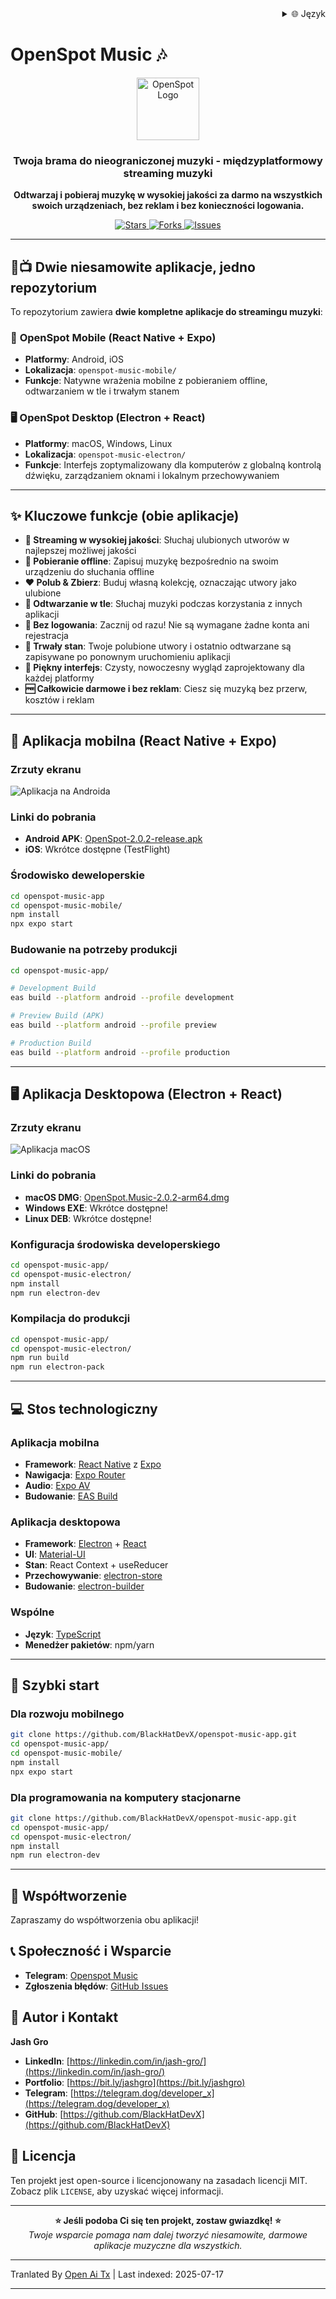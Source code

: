 <div align="right">
  <details>
    <summary >🌐 Język</summary>
    <div>
      <div align="center">
        <a href="https://openaitx.github.io/view.html?user=BlackHatDevX&project=openspot-music-app&lang=en">English</a>
        | <a href="https://openaitx.github.io/view.html?user=BlackHatDevX&project=openspot-music-app&lang=zh-CN">简体中文</a>
        | <a href="https://openaitx.github.io/view.html?user=BlackHatDevX&project=openspot-music-app&lang=zh-TW">繁體中文</a>
        | <a href="https://openaitx.github.io/view.html?user=BlackHatDevX&project=openspot-music-app&lang=ja">日本語</a>
        | <a href="https://openaitx.github.io/view.html?user=BlackHatDevX&project=openspot-music-app&lang=ko">한국어</a>
        | <a href="https://openaitx.github.io/view.html?user=BlackHatDevX&project=openspot-music-app&lang=hi">हिन्दी</a>
        | <a href="https://openaitx.github.io/view.html?user=BlackHatDevX&project=openspot-music-app&lang=th">ไทย</a>
        | <a href="https://openaitx.github.io/view.html?user=BlackHatDevX&project=openspot-music-app&lang=fr">Français</a>
        | <a href="https://openaitx.github.io/view.html?user=BlackHatDevX&project=openspot-music-app&lang=de">Deutsch</a>
        | <a href="https://openaitx.github.io/view.html?user=BlackHatDevX&project=openspot-music-app&lang=es">Español</a>
        | <a href="https://openaitx.github.io/view.html?user=BlackHatDevX&project=openspot-music-app&lang=it">Itapano</a>
        | <a href="https://openaitx.github.io/view.html?user=BlackHatDevX&project=openspot-music-app&lang=ru">Русский</a>
        | <a href="https://openaitx.github.io/view.html?user=BlackHatDevX&project=openspot-music-app&lang=pt">Português</a>
        | <a href="https://openaitx.github.io/view.html?user=BlackHatDevX&project=openspot-music-app&lang=nl">Nederlands</a>
        | <a href="https://openaitx.github.io/view.html?user=BlackHatDevX&project=openspot-music-app&lang=pl">Polski</a>
        | <a href="https://openaitx.github.io/view.html?user=BlackHatDevX&project=openspot-music-app&lang=ar">العربية</a>
        | <a href="https://openaitx.github.io/view.html?user=BlackHatDevX&project=openspot-music-app&lang=fa">فارسی</a>
        | <a href="https://openaitx.github.io/view.html?user=BlackHatDevX&project=openspot-music-app&lang=tr">Türkçe</a>
        | <a href="https://openaitx.github.io/view.html?user=BlackHatDevX&project=openspot-music-app&lang=vi">Tiếng Việt</a>
        | <a href="https://openaitx.github.io/view.html?user=BlackHatDevX&project=openspot-music-app&lang=id">Bahasa Indonesia</a>
      </div>
    </div>
  </details>
</div>

# OpenSpot Music 🎶

<p align="center">
 <img width="100" alt="OpenSpot Logo" src="https://github.com/user-attachments/assets/9f56500d-d950-48c6-a362-bcbc74be88cb" />
</p>

<h3 align="center">Twoja brama do nieograniczonej muzyki - międzyplatformowy streaming muzyki</h3>

<p align="center">
  <strong>Odtwarzaj i pobieraj muzykę w wysokiej jakości za darmo na wszystkich swoich urządzeniach, bez reklam i bez konieczności logowania.</strong>
</p>

<p align="center">
  <a href="https://github.com/BlackHatDevX/openspot-music-app/stargazers">
    <img src="https://img.shields.io/github/stars/BlackHatDevX/openspot-music-app?style=for-the-badge&color=ffd700" alt="Stars">
  </a>
  <a href="https://github.com/BlackHatDevX/openspot-music-app/network/members">
    <img src="https://img.shields.io/github/forks/BlackHatDevX/openspot-music-app?style=for-the-badge&color=84b4a3" alt="Forks">
  </a>
  <a href="https://github.com/BlackHatDevX/openspot-music-app/issues">
    <img src="https://img.shields.io/github/issues/BlackHatDevX/openspot-music-app?style=for-the-badge&color=f38ba8" alt="Issues">
  </a>
</p>

---

## 📱📺 Dwie niesamowite aplikacje, jedno repozytorium

To repozytorium zawiera **dwie kompletne aplikacje do streamingu muzyki**:

### 🎵 **OpenSpot Mobile** (React Native + Expo)
- **Platformy**: Android, iOS
- **Lokalizacja**: `openspot-music-mobile/`
- **Funkcje**: Natywne wrażenia mobilne z pobieraniem offline, odtwarzaniem w tle i trwałym stanem

### 🖥️ **OpenSpot Desktop** (Electron + React)
- **Platformy**: macOS, Windows, Linux
- **Lokalizacja**: `openspot-music-electron/`
- **Funkcje**: Interfejs zoptymalizowany dla komputerów z globalną kontrolą dźwięku, zarządzaniem oknami i lokalnym przechowywaniem

---

## ✨ Kluczowe funkcje (obie aplikacje)

- **🎵 Streaming w wysokiej jakości**: Słuchaj ulubionych utworów w najlepszej możliwej jakości
- **💾 Pobieranie offline**: Zapisuj muzykę bezpośrednio na swoim urządzeniu do słuchania offline
- **❤️ Polub & Zbierz**: Buduj własną kolekcję, oznaczając utwory jako ulubione
- **🔄 Odtwarzanie w tle**: Słuchaj muzyki podczas korzystania z innych aplikacji
- **🚫 Bez logowania**: Zacznij od razu! Nie są wymagane żadne konta ani rejestracja
- **💾 Trwały stan**: Twoje polubione utwory i ostatnio odtwarzane są zapisywane po ponownym uruchomieniu aplikacji
- **🎨 Piękny interfejs**: Czysty, nowoczesny wygląd zaprojektowany dla każdej platformy
- **🆓 Całkowicie darmowe i bez reklam**: Ciesz się muzyką bez przerw, kosztów i reklam

---

## 📱 Aplikacja mobilna (React Native + Expo)

### Zrzuty ekranu

![Aplikacja na Androida](https://github.com/user-attachments/assets/5a48d1e1-c862-4cea-9d0a-a29606ac5b74)

### Linki do pobrania

- **Android APK**: [OpenSpot-2.0.2-release.apk](https://github.com/BlackHatDevX/openspot-music-app/releases/download/v2.0.2/OpenSpot-2.0.2-release.apk)
- **iOS**: Wkrótce dostępne (TestFlight)

### Środowisko deweloperskie


```bash
cd openspot-music-app
cd openspot-music-mobile/
npm install
npx expo start
```
### Budowanie na potrzeby produkcji


```bash
cd openspot-music-app/

# Development Build
eas build --platform android --profile development

# Preview Build (APK)
eas build --platform android --profile preview

# Production Build
eas build --platform android --profile production
```
---

## 🖥️ Aplikacja Desktopowa (Electron + React)

### Zrzuty ekranu

![Aplikacja macOS](https://github.com/user-attachments/assets/1cb18d3f-4986-4eb2-9cd2-1b606fbf31db)

### Linki do pobrania

- **macOS DMG**: [OpenSpot.Music-2.0.2-arm64.dmg](https://github.com/BlackHatDevX/openspot-music-app/releases/download/v2.0.2/OpenSpot.Music-2.0.2-arm64.dmg)
- **Windows EXE**: Wkrótce dostępne!
- **Linux DEB**: Wkrótce dostępne!

### Konfiguracja środowiska developerskiego


```bash
cd openspot-music-app/
cd openspot-music-electron/
npm install
npm run electron-dev
```
### Kompilacja do produkcji


```bash
cd openspot-music-app/
cd openspot-music-electron/
npm run build
npm run electron-pack
```
---


## 💻 Stos technologiczny

### Aplikacja mobilna
- **Framework**: [React Native](https://reactnative.dev/) z [Expo](https://expo.dev/)
- **Nawigacja**: [Expo Router](https://expo.github.io/router/)
- **Audio**: [Expo AV](https://docs.expo.dev/versions/latest/sdk/av/)
- **Budowanie**: [EAS Build](https://docs.expo.dev/build/introduction/)

### Aplikacja desktopowa
- **Framework**: [Electron](https://www.electronjs.org/) + [React](https://reactjs.org/)
- **UI**: [Material-UI](https://mui.com/)
- **Stan**: React Context + useReducer
- **Przechowywanie**: [electron-store](https://github.com/sindresorhus/electron-store)
- **Budowanie**: [electron-builder](https://www.electron.build/)

### Wspólne
- **Język**: [TypeScript](https://www.typescriptlang.org/)
- **Menedżer pakietów**: npm/yarn

---

## 🚀 Szybki start

### Dla rozwoju mobilnego

```bash
git clone https://github.com/BlackHatDevX/openspot-music-app.git
cd openspot-music-app/
cd openspot-music-mobile/
npm install
npx expo start
```
### Dla programowania na komputery stacjonarne

```bash
git clone https://github.com/BlackHatDevX/openspot-music-app.git
cd openspot-music-app/
cd openspot-music-electron/
npm install
npm run electron-dev
```
---

## 🤝 Współtworzenie

Zapraszamy do współtworzenia obu aplikacji!
## 📞 Społeczność i Wsparcie

- **Telegram**: [Openspot Music](https://telegram.dog/Openspot_Music)
- **Zgłoszenia błędów**: [GitHub Issues](https://github.com/BlackHatDevX/openspot-music-app/issues)

## 👤 Autor i Kontakt

**Jash Gro**

- **LinkedIn**: [https://linkedin.com/in/jash-gro/](https://linkedin.com/in/jash-gro/)
- **Portfolio**: [https://bit.ly/jashgro](https://bit.ly/jashgro)
- **Telegram**: [https://telegram.dog/deveIoper_x](https://telegram.dog/deveIoper_x)
- **GitHub**: [https://github.com/BlackHatDevX](https://github.com/BlackHatDevX)

## 📄 Licencja

Ten projekt jest open-source i licencjonowany na zasadach licencji MIT. Zobacz plik `LICENSE`, aby uzyskać więcej informacji.

---

<p align="center">
  <strong>⭐ Jeśli podoba Ci się ten projekt, zostaw gwiazdkę! ⭐</strong>
  <br />
  <em>Twoje wsparcie pomaga nam dalej tworzyć niesamowite, darmowe aplikacje muzyczne dla wszystkich.</em>
</p> 



---

Tranlated By [Open Ai Tx](https://github.com/OpenAiTx/OpenAiTx) | Last indexed: 2025-07-17

---